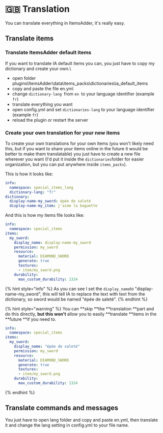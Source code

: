 # 🇬🇧 Translation

You can translate everything in ItemsAdder, it's really easy.

## Translate items

### Translate ItemsAdder default items

If you want to translate IA default items you can, you just have to copy my dictionary and create your own.\


* open folder plugins\ItemsAdder\data\items_packs\dictionaries\ia_default_items
* copy and paste the file en.yml
* change `dictionary-lang `from `en `to your language identifier (example `fr`)
* translate everything you want
* open config.yml and set `dictionaries-lang` to your language identifier (example `fr`)
* reload the plugin or restart the server

### Create your own translation for your new items

To create your own translations for your own items (you won't likely need this, but if you want to share your items online in the future it would be better to make them translatable) you just have to create a new file wherever you want (I'd put it inside the `dictionaries`folder for easier organization, but you can put anywhere inside `items_packs`).

This is how it looks like:

```yaml
info:
  namespace: special_items_lang
  dictionary-lang: "fr"
dictionary:
  display-name-my_sword: épée de saleté
  display-name-my_item: j'aime la baguette
```

And this is how my items file looks like:

```yaml
info:
  namespace: special_items
items:
  my_sword:
    display_name: display-name-my_sword
    permission: my_sword
    resource:
      material: DIAMOND_SWORD
      generate: true
      textures:
      - item/my_sword.png
    durability:
      max_custom_durability: 1324
```

{% hint style="info" %}
As you can see I set the `display_name`to "display-name-my_sword", this will tell IA to replace the text with text from the dictionary, so sword would be named "épée de saleté".
{% endhint %}

{% hint style="warning" %}
You can **skip **the **translation **part and do this directly, **but **this** won't** allow you to easily **translate **items in the **future **if you need to.

```yaml
info:
  namespace: special_items
items:
  my_sword:
    display_name: "épée de saleté"
    permission: my_sword
    resource:
      material: DIAMOND_SWORD
      generate: true
      textures:
      - item/my_sword.png
    durability:
      max_custom_durability: 1324
```
{% endhint %}

## Translate commands and messages

You just have to open lang folder and copy and paste en.yml, then translate it and change the lang setting in config.yml to your file name.
